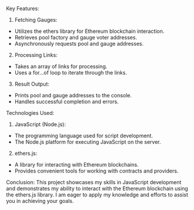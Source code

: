 Key Features:

1. Fetching Gauges:

- Utilizes the ethers library for Ethereum blockchain interaction.
- Retrieves pool factory and gauge voter addresses.
- Asynchronously requests pool and gauge addresses.

2. Processing Links:

- Takes an array of links for processing.
- Uses a for...of loop to iterate through the links.

3. Result Output:

- Prints pool and gauge addresses to the console.
- Handles successful completion and errors.

Technologies Used:
1. JavaScript (Node.js):

- The programming language used for script development.
- The Node.js platform for executing JavaScript on the server.

  
2. ethers.js:

- A library for interacting with Ethereum blockchains.
- Provides convenient tools for working with contracts and providers.

  
Conclusion:
This project showcases my skills in JavaScript development and demonstrates my ability to interact with the Ethereum blockchain using the ethers.js library. I am eager to apply my knowledge and efforts to assist you in achieving your goals.

